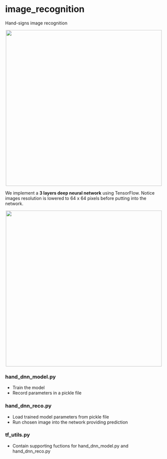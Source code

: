 # image_recognition
Hand-signs image recognition 

<p align="center"><img src="https://user-images.githubusercontent.com/24521991/32612515-6c0dee0e-c5a3-11e7-82e7-1d872ffd022e.png" width="500"></p>

We implement a <b>3 layers deep neural network</b> using TensorFlow. Notice images resolution is lowered to 64 x 64 pixels before putting into the network. 
<p align="center"><img src="https://user-images.githubusercontent.com/24521991/32612759-0a432efe-c5a4-11e7-8d77-917f73f09cbf.png" width="500"></p>

### hand_dnn_model.py
<ul>
<li>Train the model</li>
<li>Record parameters in a pickle file</li>
</ul>

### hand_dnn_reco.py
<ul>
<li>Load trained model parameters from pickle file </li>
<li>Run chosen image into the network providing prediction </li>
</ul>

### tf_utils.py
<ul>
<li>Contain supporting fuctions for hand_dnn_model.py and hand_dnn_reco.py</li>
</ul>
